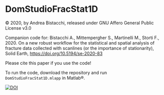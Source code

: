 # DomStudioFracStat1D
© 2020, by Andrea Bistacchi, released under GNU Affero General Public License v3.0

Companion code for:
Bistacchi A., Mittempergher S., Martinelli M., Storti F., 2020. On a new robust workflow for the statistical and spatial analysis of fracture data collected with scanlines (or the importance of stationarity), Solid Earth, https://doi.org/10.5194/se-2020-83

Please cite this paper if you use the code!

To run the code, download the repository and run `DomStudioFracStat1D.mlapp` in Matlab®.

[![DOI](https://zenodo.org/badge/306701725.svg)](https://zenodo.org/badge/latestdoi/306701725)
